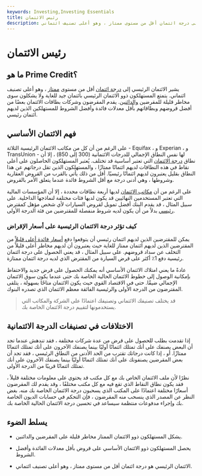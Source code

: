 ```yaml
---
keywords: Investing,Investing Essentials
title: رئيس الائتمان
description: يشير الائتمان الرئيسي إلى درجة ائتمان أقل من مستوى ممتاز ، وهو أعلى تصنيف ائتماني.
---
```


# رئيس الائتمان
## ما هو Prime Credit؟

يشير الائتمان الرئيسي إلى [درجة ائتمان](/credit_score) أقل من مستوى [ممتاز](/superprime-credit) ، وهو أعلى تصنيف ائتماني. يتمتع المستهلكون ذوو الائتمان الرئيسي بائتمان جيد للغاية ولا يشكلون سوى مخاطر قليلة للمقرضين [والدائنين](/creditor). يقدم المقرضون وشركات بطاقات الائتمان بعضًا من أفضل قروضهم وبطاقاتهم بأقل معدلات فائدة وأفضل الشروط للمستهلكين الذين لديهم ائتمان رئيسي.

## فهم الائتمان الأساسي

على الرغم من أن كل من مكاتب الائتمان الرئيسية الثلاثة - Equifax ، و Experian ، و TransUnion - لها نفس النطاق الإجمالي للدرجات الائتمانية (300 إلى 850) ، إلا أن نطاق [درجة الائتمان](/credit_score) التي تعتبر أساسية قد تختلف. يُعتبر المستهلكون الحاصلون على أعلى نقاط في هذه النطاقات لديهم ائتمانًا ممتازًا ، والمستهلكون الذين تقل درجاتهم عن هذا النطاق بقليل يعتبرون لديهم ائتمانًا رئيسيًا. أقل من ذلك يأتي بالقرب من القروض العقارية وشروطها ، وهي أدنى درجة مع أقل الشروط فائدة عندما يتعلق الأمر بالقروض.

على الرغم من أن [مكاتب الائتمان](/creditbureau) لديها أربعة نطاقات محددة ، إلا أن المؤسسات المالية التي تعتبر المستخدمين النهائيين قد يكون لديها فئات مختلفة لنماذجها الداخلية. على سبيل المثال ، قد يقدم البنك أفضل تمويل لقروض السيارات لأي شخص مؤهل كمقترض [رئيسي](/prime-borrower) بدلاً من أن يكون لديه شروط منفصلة للمقترضين من فئة الدرجة الأولى.

### كيف تؤثر درجة الائتمان الرئيسية على أسعار الإقراض

يمكن للمقترضين الذين لديهم ائتمان رئيسي أن يتوقعوا دفع [أسعار فائدة أعلى قليلاً](/interestrate) من المقترضين الذين لديهم ائتمان ممتاز للغاية حيث يعتبرون أن لديهم مخاطر أعلى قليلاً من التخلف عن سداد قروضهم. على سبيل المثال ، قد يعني الحصول على درجة ائتمان رئيسية دفع 1٪ أكثر على قرض السيارة من المقترض الذي لديه درجة ائتمان ممتازة.

عادةً ما يعني امتلاك الائتمان الأساسي أنه يمكنك الحصول على قرض جديد والاحتفاظ بإمكانية الوصول إلى خطوط الائتمان الحالية الخاصة بك حتى عندما يكون سوق الائتمان الإجمالي ضيقًا. حتى في الاقتصاد القوي حيث يكون الائتمان متاحًا بسهولة ، يتلقى المقترضون من الدرجة الأولى والرئيسية الفائقة معظم الائتمان الذي تصدره البنوك.

> قد يختلف تصنيفك الائتماني وتصنيفك اعتمادًا على الشركة والمكاتب التي يستخدمونها لتقييم درجة الائتمان الخاصة بك.

>

## الاختلافات في تصنيفات الدرجة الائتمانية

إذا تقدمت بطلب للحصول على قرض من عدة شركات مختلفة ، فقد تندهش عندما تجد أن البعض يصنفك على أنك تمتلك ائتمانًا أوليًا بينما يصنفك الآخرون على أنك تمتلك ائتمانًا ممتازًا. أو ، إذا كانت درجاتك تقترب من الحد الأدنى من النطاق الرئيسي ، فقد تجد أن بعض المقرضين يصنفونك على أنك تمتلك ائتمانًا أوليًا بينما يصنفك الآخرون على أنك تمتلك ائتمانًا قريبًا من الدرجة الأولى.

نظرًا لأن ملف الائتمان الخاص بك مع كل مكتب قد يحتوي على معلومات مختلفة قليلاً ، فقد يكون نطاق النقاط الذي تقع فيه مع كل مكتب مختلفًا ، وقد يقدم لك المقرضون أسعارًا مختلفة اعتمادًا على المكتب الذي يسحبون درجة الائتمان الخاصة بك منه. بغض النظر عن المصدر الذي ينسحب منه المقرضون ، فإن التحكم في حسابات الديون الخاصة بك وإجراء مدفوعات منتظمة سيساعد في تحسين درجة الائتمان الحالية الخاصة بك.

## يسلط الضوء

- يشكل المستهلكون ذوو الائتمان الممتاز مخاطر قليلة على المقرضين والدائنين.

- يحصل المستهلكون ذوو الائتمان الأساسي على قروض بأقل معدلات الفائدة وأفضل الشروط.

- الائتمان الرئيسي هو درجة ائتمان أقل من مستوى ممتاز ، وهو أعلى تصنيف ائتماني.

